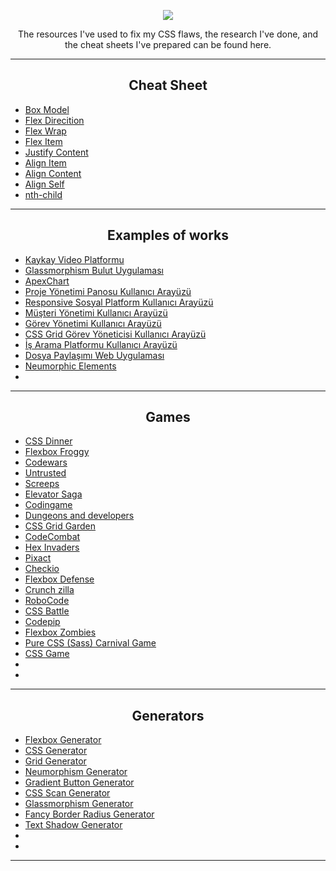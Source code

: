 <p align="center" >
 <img  src="https://skillicons.dev/icons?i=css" />
</p>
<p align="center"> The resources I've used to fix my CSS flaws, the research I've done, and the cheat sheets I've prepared can be found here. </p>

<hr/>

<h2 align="center">Cheat Sheet</h2>

- <a href="https://github.com/ozantekin/CSS-Special-Notes/blob/main/CheatSheet/00-BoxModel.png"> Box Model </a>
- <a href="https://github.com/ozantekin/CSS-Special-Notes/blob/main/CheatSheet/01-FlexDirection.png"> Flex Direcition </a>
- <a href="https://github.com/ozantekin/CSS-Special-Notes/blob/main/CheatSheet/02-FlexWrap.png"> Flex Wrap </a>
- <a href="https://github.com/ozantekin/CSS-Special-Notes/blob/main/CheatSheet/07-FlexItem.png"> Flex Item </a>
- <a href="https://github.com/ozantekin/CSS-Special-Notes/blob/main/CheatSheet/03-JustifyContent.png"> Justify Content </a>
- <a href="https://github.com/ozantekin/CSS-Special-Notes/blob/main/CheatSheet/04-AlignItem.png"> Align Item </a>
- <a href="https://github.com/ozantekin/CSS-Special-Notes/blob/main/CheatSheet/05-AlignContent.png"> Align Content </a>
- <a href="https://github.com/ozantekin/CSS-Special-Notes/blob/main/CheatSheet/06-AlignSelf.png"> Align Self </a>
- <a href="https://github.com/ozantekin/CSS-Special-Notes/blob/main/CheatSheet/08-NthChild.png"> nth-child </a>


<hr/>

<h2 align="center">Examples of works</h2>

- <a href="https://codepen.io/TurkAysenur/pen/LYRKpWe"> Kaykay Video Platformu </a>
- <a href="https://codepen.io/TurkAysenur/pen/ZEpxeYm"> Glassmorphism Bulut Uygulaması </a>
- <a href="https://codepen.io/apexcharts/pen/xYqyYm"> ApexChart </a>
- <a href="https://codepen.io/aybukeceylan/pen/OJRNbZp"> Proje Yönetimi Panosu Kullanıcı Arayüzü </a>
- <a href="https://codepen.io/TurkAysenur/pen/RwWKYMO"> Responsive Sosyal Platform Kullanıcı Arayüzü </a>
- <a href="https://codepen.io/TurkAysenur/pen/NWRqoyL"> Müşteri Yönetimi Kullanıcı Arayüzü </a>
- <a href="https://codepen.io/aaronmcg/pen/GRjaRva"> Görev Yönetimi Kullanıcı Arayüzü </a>
- <a href="https://codepen.io/TurkAysenur/pen/QWyPMgq"> CSS Grid Görev Yöneticisi Kullanıcı Arayüzü </a>
- <a href="https://codepen.io/TurkAysenur/pen/jOqdNbm"> İş Arama Platformu Kullanıcı Arayüzü </a>
- <a href="https://codepen.io/aybukeceylan/pen/yLOxRyG"> Dosya Paylaşımı Web Uygulaması </a>
- <a href="https://codepen.io/myacode/pen/PoqQQNM"> Neumorphic Elements </a>
- <a href="">  </a>

<hr/>

<h2 align="center">Games</h2>

- <a href="https://flukeout.github.io/"> CSS Dinner </a>
- <a href="https://flexboxfroggy.com/ ">  Flexbox Froggy </a>
- <a href="https://www.codewars.com/"> Codewars </a>
- <a href="https://alexnisnevich.github.io/untrusted/">  Untrusted </a>
- <a href="https://screeps.com/"> Screeps </a>
- <a href="http://play.elevatorsaga.com/"> Elevator Saga </a>
- <a href="https://www.codingame.com/start"> Codingame </a>
- <a href="http://www.dungeonsanddevelopers.com/"> Dungeons and developers </a>
- <a href="https://cssgridgarden.com/"> CSS Grid Garden </a>
- <a href="https://codecombat.com/">  CodeCombat </a>
- <a href="http://www.hexinvaders.com/"> Hex Invaders </a>
- <a href="https://pixact.ly/">Pixact </a>
- <a href="https://checkio.org/"> Checkio </a>
- <a href="http://www.flexboxdefense.com/">  Flexbox Defense </a>
- <a href="http://www.crunchzilla.com/">  Crunch zilla</a>
- <a href="https://robocode.sourceforge.io/"> RoboCode </a>
- <a href="https://cssbattle.dev/"> CSS Battle </a>
- <a href="https://codepip.com/"> Codepip </a>
- <a href="https://mastery.games/flexboxzombies/"> Flexbox Zombies </a>
- <a href="https://codepen.io/una/pen/NxZaNr"> Pure CSS (Sass) Carnival Game </a>
- <a href="http://victordarras.fr/cssgame/"> CSS Game </a>
- <a href=""> </a>
- <a href=""> </a>

<hr/>

<h2 align="center">Generators</h2>

- <a href="https://loading.io/flexbox/"> Flexbox Generator </a>
- <a href="https://www.colorffy.com/css-generator"> CSS Generator</a>
- <a href="https://grid.layoutit.com/">Grid Generator </a>
- <a href="https://neumorphism.io">Neumorphism Generator </a>
- <a href="https://gradientbuttons.colorion.co/"> Gradient Button Generator </a>
- <a href="https://getcssscan.com/css-box-shadow-examples"> CSS Scan Generator</a>
- <a href="https://hype4.academy/tools/glassmorphism-generator">  Glassmorphism Generator </a>
- <a href="https://9elements.github.io/fancy-border-radius/">Fancy Border Radius Generator </a>
- <a href="https://css3gen.com/text-shadow/">Text Shadow Generator </a>
- <a href=""> </a>
- <a href=""> </a>

<hr/>
